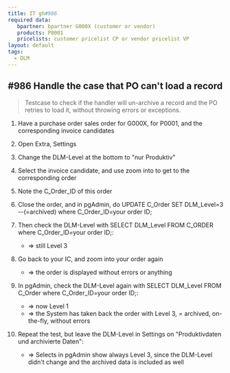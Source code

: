 ```yaml
---
title: IT gh#986
required data:
   bpartner: bpartner G000X (customer or vendor)
   products: P0001
   pricelists: customer pricelist CP or vendor pricelist VP   
layout: default
tags:
  - DLM
---
```

## #986 Handle the case that PO can't load a record

> Testcase to check if the handler will un-archive a record and the PO retries to load it, without throwing errors or exceptions.

1. Have a purchase order sales order for G000X, for P0001, and the corresponding invoice candidates

1. Open Extra, Settings

1. Change the DLM-Level at the bottom to "nur Produktiv"

1. Select the invoice candidate, and use zoom into to get to the corresponding order

1. Note the C_Order_ID of this order

1. Close the order, and in pgAdmin, do UPDATE C_Order SET DLM_Level=3 --(=archived) where C_Order_ID=your order ID;

1. Then check the DLM-Level with SELECT DLM_Level FROM C_ORDER where C_Order_ID=your order ID;:
	* => still Level 3
	
1. Go back to your IC, and zoom into your order again
	* => the order is displayed without errors or anything

1. In pgAdmin, check the DLM-Level again with SELECT DLM_Level FROM C_Order where C_Order_ID=your order ID;:
	* => now Level 1
	* => the System has taken back the order with Level 3, = archived, on-the-fly, without errors

1. Repeat the test, but leave the DLM-Level in Settings on "Produktivdaten und archivierte Daten":
	* => Selects in pgAdmin show always Level 3, since the DLM-Level didn't change and the archived data is included as well


